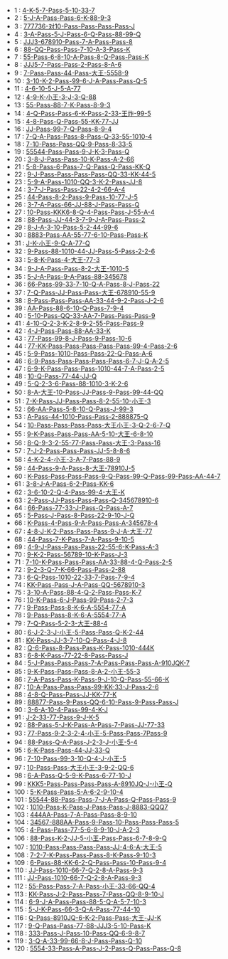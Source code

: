 * 1 : [4-K-5-7-Pass-5-10-33-7](http://www.87g.com/zixun/78445.html)
* 2 : [5-J-A-Pass-Pass-6-K-88-9-3](http://www.87g.com/zixun/78458.html)
* 3 : [777736-对10-Pass-Pass-Pass-Pass-J](http://www.87g.com/zixun/78461.html)
* 4 : [3-A-Pass-5-J-Pass-6-Q-Pass-88-99-Q](http://www.87g.com/zixun/78462.html)
* 5 : [JJJ3-678910-Pass-7-A-Pass-Pass-8](http://www.87g.com/zixun/78463.html)
* 6 : [88-QQ-Pass-Pass-7-10-A-3-Pass-K](http://www.87g.com/zixun/78505.html)
* 7 : [55-Pass-6-8-10-A-Pass-8-Q-Pass-Pass-K](http://www.87g.com/zixun/78506.html)
* 8 : [JJJ5-7-Pass-Pass-2-Pass-8-A-6](http://www.pc6.com/edu/167748.html)
* 9 : [7-Pass-Pass-44-Pass-大王-5558-9](http://www.87g.com/zixun/78508.html)
* 10 : [3-10-K-2-Pass-99-6-J-A-Pass-Pass-Q-5](http://www.87g.com/zixun/78510.html)
* 11 : [4-6-10-5-J-5-A-77](http://www.87g.com/zixun/78516.html)
* 12 : [4-9-K-小王-3-J-3-Q-88](http://www.87g.com/zixun/78517.html)
* 13 : [55-Pass-88-7-K-Pass-8-9-3](http://www.87g.com/zixun/78518.html)
* 14 : [4-Q-Pass-Pass-6-K-Pass-2-33-王炸-99-5](http://www.87g.com/zixun/78520.html)
* 15 : [4-8-Pass-Q-Pass-55-KK-77-JJ](http://www.87g.com/zixun/78522.html)
* 16 : [JJ-Pass-99-7-Q-Pass-8-9-4](http://www.87g.com/zixun/78548.html)
* 17 : [7-Q-A-Pass-Pass-8-Pass-Q-33-55-1010-4](http://www.87g.com/zixun/78551.html)
* 18 : [7-10-Pass-Pass-QQ-9-Pass-8-33-5](http://www.87g.com/zixun/78552.html)
* 19 : [55544-Pass-Pass-9-J-K-3-Pass-Q](http://www.87g.com/zixun/78553.html)
* 20 : [3-8-J-Pass-Pass-10-K-Pass-A-2-66](http://www.87g.com/zixun/78554.html)
* 21 : [5-8-Pass-6-Pass-7-Q-Pass-Q-Pass-KK-Q](http://www.87g.com/zixun/78555.html)
* 22 : [9-J-Pass-Pass-Pass-Pass-QQ-33-KK-44-5](http://www.87g.com/zixun/78556.html)
* 23 : [5-9-A-Pass-1010-QQ-3-K-2-Pass-JJ-8](http://www.87g.com/zixun/78557.html)
* 24 : [3-7-J-Pass-Pass-22-4-2-66-A-4](http://www.87g.com/zixun/78559.html)
* 25 : [44-Pass-8-2-Pass-9-Pass-10-77-J-5](http://www.87g.com/zixun/78560.html)
* 26 : [3-7-A-Pass-66-JJ-88-J-Pass-Pass-Q](http://www.87g.com/zixun/78561.html)
* 27 : [10-Pass-KKK6-8-Q-4-Pass-Pass-J-55-A-4](http://www.87g.com/zixun/78562.html)
* 28 : [88-Pass-JJ-44-3-7-9-J-A-Pass-Pass-2](http://www.87g.com/zixun/78563.html)
* 29 : [8-J-A-3-10-Pass-5-2-44-99-6](http://www.87g.com/zixun/78564.html)
* 30 : [8883-Pass-AA-55-77-6-10-Pass-Pass-K](http://www.87g.com/zixun/78565.html)
* 31 : [J-K-小王-9-Q-A-77-Q](http://www.87g.com/zixun/78590.html)
* 32 : [9-Pass-88-1010-44-JJ-Pass-5-Pass-2-2-6](http://www.87g.com/zixun/78591.html)
* 33 : [5-8-K-Pass-4-大王-77-3](http://www.87g.com/zixun/78593.html)
* 34 : [9-J-A-Pass-Pass-8-2-大王-1010-5](http://www.87g.com/zixun/78595.html)
* 35 : [5-J-A-Pass-9-A-Pass-88-345678](http://www.87g.com/zixun/78599.html)
* 36 : [66-Pass-99-33-7-10-Q-A-Pass-8-J-Pass-22](http://www.87g.com/zixun/78604.html)
* 37 : [7-Q-Pass-JJ-Pass-Pass-大王-678910-55-9](http://www.87g.com/zixun/78605.html)
* 38 : [8-Pass-Pass-Pass-AA-33-44-9-2-Pass-J-2-6](http://www.87g.com/zixun/78606.html)
* 39 : [AA-Pass-88-6-10-Q-Pass-7-9-4](http://www.87g.com/zixun/78607.html)
* 40 : [5-10-Pass-QQ-33-AA-7-Pass-Pass-Pass-9](http://www.87g.com/zixun/78608.html)
* 41 : [4-10-Q-2-3-K-2-8-9-2-55-Pass-Pass-9](http://www.87g.com/zixun/78609.html)
* 42 : [4-J-Pass-Pass-88-AA-33-K](http://www.87g.com/zixun/78611.html)
* 43 : [77-Pass-99-8-J-Pass-9-Pass-10-6](http://www.87g.com/zixun/78612.html)
* 44 : [77-KK-Pass-Pass-Pass-Pass-Pass-99-4-Pass-2-6](http://www.87g.com/zixun/78613.html)
* 45 : [5-9-Pass-1010-Pass-Pass-22-Q-Pass-A-6](http://www.87g.com/zixun/78614.html)
* 46 : [6-9-Pass-Pass-Pass-Pass-Pass-6-7-J-Q-A-2-5](http://www.87g.com/zixun/80092.html)
* 47 : [6-9-K-Pass-Pass-Pass-1010-44-7-A-Pass-2-5](http://www.87g.com/zixun/80093.html)
* 48 : [10-Q-Pass-77-44-JJ-Q](http://www.87g.com/zixun/80095.html)
* 49 : [5-Q-2-3-6-Pass-88-1010-3-K-2-6](http://www.87g.com/zixun/80096.html)
* 50 : [8-A-大王-10-Pass-JJ-Pass-9-Pass-99-44-QQ](http://www.87g.com/zixun/80098.html)
* 51 : [7-K-Pass-JJ-Pass-Pass-8-2-55-10-小王-3](http://www.87g.com/zixun/80103.html)
* 52 : [66-AA-Pass-5-8-10-Q-Pass-J-99-3](http://www.87g.com/zixun/80104.html)
* 53 : [A-Pass-44-1010-Pass-Pass-2-888875-Q](http://www.87g.com/zixun/80105.html)
* 54 : [10-Pass-Pass-Pass-Pass-大王小王-3-Q-2-6-7-Q](http://www.87g.com/zixun/80106.html)
* 55 : [9-K-Pass-Pass-Pass-AA-5-10-大王-6-8-10](http://www.87g.com/zixun/80109.html)
* 56 : [8-Q-9-3-2-55-77-Pass-Pass-大王-3-Pass-16](http://www.87g.com/zixun/80110.html)
* 57 : [7-J-2-Pass-Pass-Pass-JJ-5-8-8-6](http://www.87g.com/zixun/80111.html)
* 58 : [4-K-2-4-小王-3-A-7-Pass-88-9](http://www.87g.com/zixun/80113.html)
* 59 : [44-Pass-9-A-Pass-8-大王-78910J-5](http://www.87g.com/zixun/80114.html)
* 60 : [K-Pass-Pass-Pass-Pass-9-Q-Pass-99-Q-Pass-99-Pass-AA-44-7](http://www.87g.com/zixun/80115.html)
* 61 : [3-8-J-A-Pass-6-2-Pass-KK-6](http://www.87g.com/zixun/80138.html)
* 62 : [3-6-10-2-Q-4-Pass-99-4-大王-K](http://www.87g.com/zixun/80143.html)
* 63 : [2-Pass-JJ-Pass-Pass-Pass-Q-345678910-6](http://www.87g.com/zixun/80145.html)
* 64 : [66-Pass-77-33-J-Pass-Q-Pass-A-7](http://www.87g.com/zixun/80162.html)
* 65 : [5-Pass-J-Pass-8-Pass-22-9-10-J-Q](http://www.87g.com/zixun/80163.html)
* 66 : [K-Pass-4-Pass-9-A-Pass-Pass-A-345678-4](http://www.87g.com/zixun/80165.html)
* 67 : [4-8-J-K-2-Pass-Pass-Pass-9-J-A-大王-77](http://www.87g.com/zixun/80166.html)
* 68 : [44-Pass-7-K-Pass-7-A-Pass-9-10-5](http://www.87g.com/zixun/80168.html)
* 69 : [4-9-J-Pass-Pass-Pass-22-55-6-K-Pass-A-3](http://www.87g.com/zixun/80170.html)
* 70 : [9-K-2-Pass-56789-10-K-Pass-J-3](http://www.87g.com/zixun/80171.html)
* 71 : [7-10-K-Pass-Pass-Pass-AA-33-88-4-Q-Pass-2-5](http://www.87g.com/zixun/80173.html)
* 72 : [9-2-3-Q-7-K-66-Pass-Pass-2-88](http://www.87g.com/zixun/80174.html)
* 73 : [6-Q-Pass-1010-22-33-7-Pass-7-9-4](http://www.87g.com/zixun/80177.html)
* 74 : [KK-Pass-Pass-J-A-Pass-QQ-5678910-3](http://www.87g.com/zixun/80178.html)
* 75 : [3-10-A-Pass-88-4-Q-2-Pass-Pass-K-7](http://www.87g.com/zixun/80180.html)
* 76 : [10-K-Pass-6-J-Pass-99-Pass-2-7-3](http://www.87g.com/zixun/80181.html)
* 77 : [9-Pass-Pass-8-K-6-A-5554-77-A](http://www.87g.com/zixun/80185.html)
* 78 : [9-Pass-Pass-8-K-6-A-5554-77-A](http://www.87g.com/zixun/80185.html)
* 79 : [7-Q-Pass-5-2-3-大王-88-4](http://www.87g.com/zixun/80189.html)
* 80 : [6-J-2-3-J-小王-5-Pass-Pass-Q-K-2-44](http://www.87g.com/zixun/80190.html)
* 81 : [KK-Pass-JJ-3-7-10-Q-Pass-4-J-8](http://www.87g.com/zixun/80217.html)
* 82 : [Q-6-Pass-8-Pass-Pass-K-Pass-1010-444K](http://www.87g.com/zixun/80220.html)
* 83 : [6-8-K-Pass-77-22-8-Pass-Pass-J](http://www.87g.com/zixun/80222.html)
* 84 : [5-J-Pass-Pass-Pass-7-A-Pass-Pass-Pass-A-910JQK-7](http://www.87g.com/zixun/80225.html)
* 85 : [9-K-Pass-Pass-Pass-8-A-2-小王-55-3](http://www.87g.com/zixun/80226.html)
* 86 : [7-A-Pass-Pass-K-Pass-9-J-10-Q-Pass-55-66-K](http://www.87g.com/zixun/80230.html)
* 87 : [10-A-Pass-Pass-Pass-99-KK-33-J-Pass-2-6](http://www.87g.com/zixun/80231.html)
* 88 : [4-8-Q-Pass-Pass-JJ-KK-77-K](http://www.87g.com/zixun/80232.html)
* 89 : [88877-Pass-9-Pass-QQ-6-10-Pass-9-Pass-Pass-J](http://www.87g.com/zixun/80234.html)
* 90 : [3-6-A-10-4-Pass-99-4-K-J](http://www.87g.com/zixun/80238.html)
* 91 : [J-2-33-77-Pass-9-J-K-5](http://www.87g.com/zixun/80239.html)
* 92 : [88-Pass-5-J-K-Pass-A-Pass-7-Pass-JJ-77-33](http://www.87g.com/zixun/80240.html)
* 93 : [77-Pass-9-2-3-2-4-小王-5-Pass-Pass-7Pass-9](http://www.87g.com/zixun/80241.html)
* 94 : [88-Pass-Q-A-Pass-J-2-3-J-小王-5-4](http://www.87g.com/zixun/80243.html)
* 95 : [6-K-Pass-Pass-44-JJ-33-Q](http://www.87g.com/zixun/80244.html)
* 96 : [7-10-Pass-99-3-10-Q-4-J-小王-5](http://www.87g.com/zixun/80246.html)
* 97 : [10-Pass-Pass-大王小王-3-9-2-QQ-6](http://www.87g.com/zixun/80247.html)
* 98 : [6-A-Pass-Q-5-9-K-Pass-6-77-10-J](http://www.87g.com/zixun/80248.html)
* 99 : [KKK5-Pass-Pass-Pass-Pass-A-8910JQ-J-小王-Q](http://www.87g.com/zixun/80250.html)
* 100 : [5-K-Pass-Pass-5-A-6-2-9-10-4](http://www.87g.com/zixun/80252.html)
* 101 : [55544-88-Pass-Pass-7-J-A-Pass-Q-Pass-Pass-9](http://www.87g.com/zixun/84253.html)
* 102 : [1010-Pass-K-Pass-J-Pass-Pass-J-8883-QQQ7](http://www.87g.com/zixun/84257.html)
* 103 : [444AA-Pass-7-A-Pass-Pass-8-9-10](http://www.87g.com/zixun/84278.html)
* 104 : [34567-888AA-Pass-9-Pass-10-Pass-Pass-Pass-5](http://www.87g.com/zixun/84280.html)
* 105 : [4-Pass-Pass-77-5-6-8-9-10-J-A-2-3](http://www.87g.com/zixun/84281.html)
* 106 : [88-Pass-K-2-JJ-5-小王-Pass-Pass-6-7-8-9-Q](http://www.87g.com/zixun/84287.html)
* 107 : [1010-Pass-Pass-Pass-Pass-JJ-4-6-A-大王-5](http://www.87g.com/zixun/84290.html)
* 108 : [7-2-7-K-Pass-Pass-Pass-8-K-Pass-9-10-3](http://www.87g.com/zixun/84292.html)
* 109 : [6-Pass-88-KK-6-2-Q-Pass-Pass-10-Pass-9-4](http://www.87g.com/zixun/84297.html)
* 110 : [JJ-Pass-1010-66-7-Q-2-8-A-Pass-9-3](http://www.87g.com/zixun/84300.html)
* 111 : [JJ-Pass-1010-66-7-Q-2-8-A-Pass-9-3](http://www.87g.com/zixun/84304.html)
* 112 : [55-Pass-Pass-7-A-Pass-小王-33-66-QQ-4](http://www.87g.com/zixun/84309.html)
* 113 : [KK-Pass-J-2-Pass-Pass-7-Pass-QQ-8-9-10-J](http://www.87g.com/zixun/84314.html)
* 114 : [6-9-J-A-Pass-Pass-88-5-Q-A-5-7-10-3](http://www.87g.com/zixun/84319.html)
* 115 : [5-J-K-Pass-66-3-Q-A-Pass-77-44-10](http://www.87g.com/zixun/84323.html)
* 116 : [Q-Pass-8910JQ-6-K-2-Pass-Pass-大王-JJ-K](http://www.87g.com/zixun/84335.html)
* 117 : [9-Q-Pass-Pass-77-88-JJJ3-5-10-Pass-K](http://www.87g.com/zixun/84342.html)
* 118 : [333-Pass-J-Pass-10-Pass-QQ-6-9-8-7](http://www.87g.com/zixun/84345.html)
* 119 : [3-Q-A-33-99-66-8-J-Pass-Pass-Q-10](http://www.87g.com/zixun/84351.html)
* 120 : [5554-33-Pass-A-Pass-J-2-Pass-Q-Pass-Pass-Q-8](http://www.87g.com/zixun/84354.html)